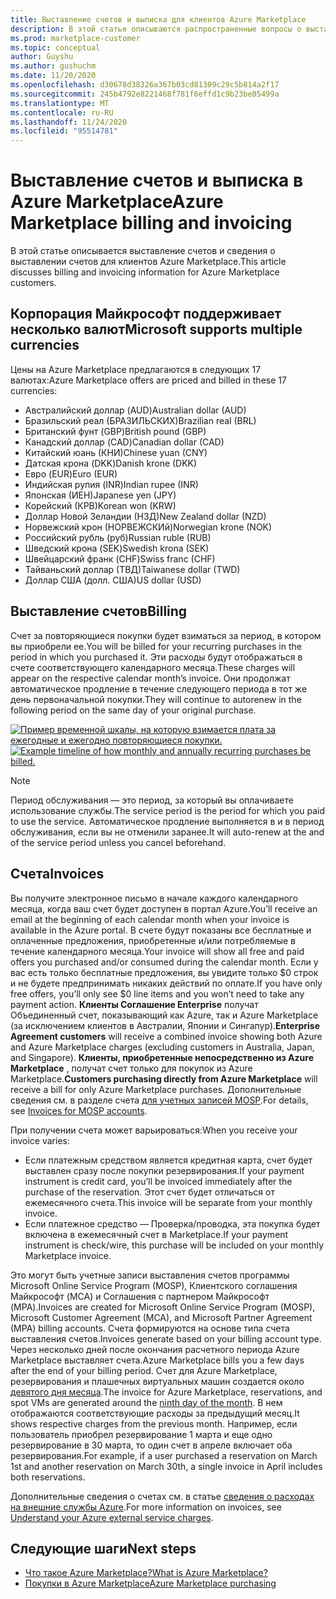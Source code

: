 ```yaml
---
title: Выставление счетов и выписка для клиентов Azure Marketplace
description: В этой статье описываются распространенные вопросы о выставлении счетов и выписках для клиентов Azure Marketplace.
ms.prod: marketplace-customer
ms.topic: conceptual
author: Guyshu
ms.author: gushuchm
ms.date: 11/20/2020
ms.openlocfilehash: d30678d38326a367b03cd81309c29c5b814a2f17
ms.sourcegitcommit: 245b4792e8221468f781f6effd1c9b23be05499a
ms.translationtype: MT
ms.contentlocale: ru-RU
ms.lasthandoff: 11/24/2020
ms.locfileid: "95514781"
---
```

# <a name="azure-marketplace-billing-and-invoicing"></a><span data-ttu-id="cff77-103">Выставление счетов и выписка в Azure Marketplace</span><span class="sxs-lookup"><span data-stu-id="cff77-103">Azure Marketplace billing and invoicing</span></span>

<span data-ttu-id="cff77-104">В этой статье описывается выставление счетов и сведения о выставлении счетов для клиентов Azure Marketplace.</span><span class="sxs-lookup"><span data-stu-id="cff77-104">This article discusses billing and invoicing information for Azure Marketplace customers.</span></span>

## <a name="microsoft-supports-multiple-currencies"></a><span data-ttu-id="cff77-105">Корпорация Майкрософт поддерживает несколько валют</span><span class="sxs-lookup"><span data-stu-id="cff77-105">Microsoft supports multiple currencies</span></span>

<span data-ttu-id="cff77-106">Цены на Azure Marketplace предлагаются в следующих 17 валютах:</span><span class="sxs-lookup"><span data-stu-id="cff77-106">Azure Marketplace offers are priced and billed in these 17 currencies:</span></span>

- <span data-ttu-id="cff77-107">Австралийский доллар (AUD)</span><span class="sxs-lookup"><span data-stu-id="cff77-107">Australian dollar (AUD)</span></span>
- <span data-ttu-id="cff77-108">Бразильский реал (БРАЗИЛЬСКИХ)</span><span class="sxs-lookup"><span data-stu-id="cff77-108">Brazilian real (BRL)</span></span>
- <span data-ttu-id="cff77-109">Британский фунт (GBP)</span><span class="sxs-lookup"><span data-stu-id="cff77-109">British pound (GBP)</span></span>
- <span data-ttu-id="cff77-110">Канадский доллар (CAD)</span><span class="sxs-lookup"><span data-stu-id="cff77-110">Canadian dollar (CAD)</span></span>
- <span data-ttu-id="cff77-111">Китайский юань (КНИ)</span><span class="sxs-lookup"><span data-stu-id="cff77-111">Chinese yuan (CNY)</span></span>
- <span data-ttu-id="cff77-112">Датская крона (DKK)</span><span class="sxs-lookup"><span data-stu-id="cff77-112">Danish krone (DKK)</span></span>
- <span data-ttu-id="cff77-113">Евро (EUR)</span><span class="sxs-lookup"><span data-stu-id="cff77-113">Euro (EUR)</span></span>
- <span data-ttu-id="cff77-114">Индийская рупия (INR)</span><span class="sxs-lookup"><span data-stu-id="cff77-114">Indian rupee (INR)</span></span>
- <span data-ttu-id="cff77-115">Японская (ИЕН)</span><span class="sxs-lookup"><span data-stu-id="cff77-115">Japanese yen (JPY)</span></span>
- <span data-ttu-id="cff77-116">Корейский (КРВ)</span><span class="sxs-lookup"><span data-stu-id="cff77-116">Korean won (KRW)</span></span>
- <span data-ttu-id="cff77-117">Доллар Новой Зеландии (НЗД)</span><span class="sxs-lookup"><span data-stu-id="cff77-117">New Zealand dollar (NZD)</span></span>
- <span data-ttu-id="cff77-118">Норвежский крон (НОРВЕЖСКИй)</span><span class="sxs-lookup"><span data-stu-id="cff77-118">Norwegian krone (NOK)</span></span>
- <span data-ttu-id="cff77-119">Российский рубль (руб)</span><span class="sxs-lookup"><span data-stu-id="cff77-119">Russian ruble (RUB)</span></span>
- <span data-ttu-id="cff77-120">Шведский крона (SEK)</span><span class="sxs-lookup"><span data-stu-id="cff77-120">Swedish krona (SEK)</span></span>
- <span data-ttu-id="cff77-121">Швейцарский франк (CHF)</span><span class="sxs-lookup"><span data-stu-id="cff77-121">Swiss franc (CHF)</span></span>
- <span data-ttu-id="cff77-122">Тайваньский доллар (ТВД)</span><span class="sxs-lookup"><span data-stu-id="cff77-122">Taiwanese dollar (TWD)</span></span>
- <span data-ttu-id="cff77-123">Доллар США (долл. США)</span><span class="sxs-lookup"><span data-stu-id="cff77-123">US dollar (USD)</span></span>

## <a name="billing"></a><span data-ttu-id="cff77-124">Выставление счетов</span><span class="sxs-lookup"><span data-stu-id="cff77-124">Billing</span></span>

<span data-ttu-id="cff77-125">Счет за повторяющиеся покупки будет взиматься за период, в котором вы приобрели ее.</span><span class="sxs-lookup"><span data-stu-id="cff77-125">You will be billed for your recurring purchases in the period in which you purchased it.</span></span> <span data-ttu-id="cff77-126">Эти расходы будут отображаться в счете соответствующего календарного месяца.</span><span class="sxs-lookup"><span data-stu-id="cff77-126">These charges will appear on the respective calendar month’s invoice.</span></span> <span data-ttu-id="cff77-127">Они продолжат автоматическое продление в течение следующего периода в тот же день первоначальной покупки.</span><span class="sxs-lookup"><span data-stu-id="cff77-127">They will continue to autorenew in the following period on the same day of your original purchase.</span></span>

<span data-ttu-id="cff77-128">[![Пример временной шкалы, на которую взимается плата за ежегодные и ежегодно повторяющиеся покупки.](media/billing/billing-charges-recurring.png)](media/billing/billing-charges-recurring.png#lightbox)</span><span class="sxs-lookup"><span data-stu-id="cff77-128">[![Example timeline of how monthly and annually recurring purchases be billed.](media/billing/billing-charges-recurring.png)](media/billing/billing-charges-recurring.png#lightbox)</span></span>

>[!NOTE]
> <span data-ttu-id="cff77-129">Период обслуживания — это период, за который вы оплачиваете использование службы.</span><span class="sxs-lookup"><span data-stu-id="cff77-129">The service period is the period for which you paid to use the service.</span></span> <span data-ttu-id="cff77-130">Автоматическое продление выполняется в и в период обслуживания, если вы не отменили заранее.</span><span class="sxs-lookup"><span data-stu-id="cff77-130">It will auto-renew at the and of the service period unless you cancel beforehand.</span></span>

## <a name="invoices"></a><span data-ttu-id="cff77-131">Счета</span><span class="sxs-lookup"><span data-stu-id="cff77-131">Invoices</span></span>

<span data-ttu-id="cff77-132">Вы получите электронное письмо в начале каждого календарного месяца, когда ваш счет будет доступен в портал Azure.</span><span class="sxs-lookup"><span data-stu-id="cff77-132">You’ll receive an email at the beginning of each calendar month when your invoice is available in the Azure portal.</span></span> <span data-ttu-id="cff77-133">В счете будут показаны все бесплатные и оплаченные предложения, приобретенные и/или потребляемые в течение календарного месяца.</span><span class="sxs-lookup"><span data-stu-id="cff77-133">Your invoice will show all free and paid offers you purchased and/or consumed during the calendar month.</span></span> <span data-ttu-id="cff77-134">Если у вас есть только бесплатные предложения, вы увидите только $0 строк и не будете предпринимать никаких действий по оплате.</span><span class="sxs-lookup"><span data-stu-id="cff77-134">If you have only free offers, you’ll only see $0 line items and you won’t need to take any payment action.</span></span> <span data-ttu-id="cff77-135">**Клиенты Соглашение Enterprise** получат Объединенный счет, показывающий как Azure, так и Azure Marketplace (за исключением клиентов в Австралии, Японии и Сингапур).</span><span class="sxs-lookup"><span data-stu-id="cff77-135">**Enterprise Agreement customers** will receive a combined invoice showing both Azure and Azure Marketplace charges (excluding customers in Australia, Japan, and Singapore).</span></span> <span data-ttu-id="cff77-136">**Клиенты, приобретенные непосредственно из Azure Marketplace** , получат счет только для покупок из Azure Marketplace.</span><span class="sxs-lookup"><span data-stu-id="cff77-136">**Customers purchasing directly from Azure Marketplace** will receive a bill for only Azure Marketplace purchases.</span></span> <span data-ttu-id="cff77-137">Дополнительные сведения см. в разделе счета [для учетных записей MOSP](/azure/cost-management-billing/understand/download-azure-invoice#invoices-for-mosp-billing-accounts).</span><span class="sxs-lookup"><span data-stu-id="cff77-137">For details, see [Invoices for MOSP accounts](/azure/cost-management-billing/understand/download-azure-invoice#invoices-for-mosp-billing-accounts).</span></span>

<span data-ttu-id="cff77-138">При получении счета может варьироваться:</span><span class="sxs-lookup"><span data-stu-id="cff77-138">When you receive your invoice varies:</span></span>

- <span data-ttu-id="cff77-139">Если платежным средством является кредитная карта, счет будет выставлен сразу после покупки резервирования.</span><span class="sxs-lookup"><span data-stu-id="cff77-139">If your payment instrument is credit card, you’ll be invoiced immediately after the purchase of the reservation.</span></span> <span data-ttu-id="cff77-140">Этот счет будет отличаться от ежемесячного счета.</span><span class="sxs-lookup"><span data-stu-id="cff77-140">This invoice will be separate from your monthly invoice.</span></span>
- <span data-ttu-id="cff77-141">Если платежное средство — Проверка/проводка, эта покупка будет включена в ежемесячный счет в Marketplace.</span><span class="sxs-lookup"><span data-stu-id="cff77-141">If your payment instrument is check/wire, this purchase will be included on your monthly Marketplace invoice.</span></span>

<span data-ttu-id="cff77-142">Это могут быть учетные записи выставления счетов программы Microsoft Online Service Program (MOSP), Клиентского соглашения Майкрософт (MCA) и Соглашения с партнером Майкрософт (MPA).</span><span class="sxs-lookup"><span data-stu-id="cff77-142">Invoices are created for Microsoft Online Service Program (MOSP), Microsoft Customer Agreement (MCA), and Microsoft Partner Agreement (MPA) billing accounts.</span></span> <span data-ttu-id="cff77-143">Счета формируются на основе типа счета выставления счетов.</span><span class="sxs-lookup"><span data-stu-id="cff77-143">Invoices generate based on your billing account type.</span></span> <span data-ttu-id="cff77-144">Через несколько дней после окончания расчетного периода Azure Marketplace выставляет счета.</span><span class="sxs-lookup"><span data-stu-id="cff77-144">Azure Marketplace bills you a few days after the end of your billing period.</span></span> <span data-ttu-id="cff77-145">Счет для Azure Marketplace, резервирования и плашечных виртуальных машин создается около [девятого дня месяца](/azure/cost-management-billing/understand/download-azure-invoice#invoices-for-mosp-billing-accounts).</span><span class="sxs-lookup"><span data-stu-id="cff77-145">The invoice for Azure Marketplace, reservations, and spot VMs are generated around the [ninth day of the month](/azure/cost-management-billing/understand/download-azure-invoice#invoices-for-mosp-billing-accounts).</span></span> <span data-ttu-id="cff77-146">В нем отображаются соответствующие расходы за предыдущий месяц.</span><span class="sxs-lookup"><span data-stu-id="cff77-146">It shows respective charges from the previous month.</span></span> <span data-ttu-id="cff77-147">Например, если пользователь приобрел резервирование 1 марта и еще одно резервирование в 30 марта, то один счет в апреле включает оба резервирования.</span><span class="sxs-lookup"><span data-stu-id="cff77-147">For example, if a user purchased a reservation on March 1st and another reservation on March 30th, a single invoice in April includes both reservations.</span></span>

<span data-ttu-id="cff77-148">Дополнительные сведения о счетах см. в статье [сведения о расходах на внешние службы Azure](/azure/cost-management-billing/understand/understand-azure-marketplace-charges).</span><span class="sxs-lookup"><span data-stu-id="cff77-148">For more information on invoices, see [Understand your Azure external service charges](/azure/cost-management-billing/understand/understand-azure-marketplace-charges).</span></span>

## <a name="next-steps"></a><span data-ttu-id="cff77-149">Следующие шаги</span><span class="sxs-lookup"><span data-stu-id="cff77-149">Next steps</span></span>

- [<span data-ttu-id="cff77-150">Что такое Azure Marketplace?</span><span class="sxs-lookup"><span data-stu-id="cff77-150">What is Azure Marketplace?</span></span>](azure-marketplace-overview.md)
- [<span data-ttu-id="cff77-151">Покупки в Azure Marketplace</span><span class="sxs-lookup"><span data-stu-id="cff77-151">Azure Marketplace purchasing</span></span>](azure-purchasing-invoicing.md)
